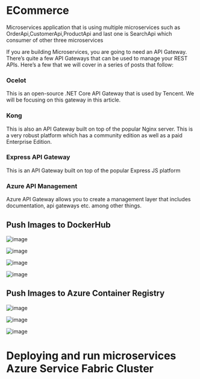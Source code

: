# ECommerce

Microservices application that is using multiple microservices such as OrderApi,CustomerApi,ProductApi and last one is SearchApi which consumer of other three microservices

If you are building Microservices, you are going to need an API Gateway.
There’s quite a few API Gateways that can be used to manage your REST APIs. Here’s a few that we will cover in a series of posts that follow:

### Ocelot  
This is an open-source .NET Core API Gateway that is used by Tencent. We will be focusing on this gateway in this article.
### Kong 
This is also an API Gateway built on top of the popular Nginx server. This is a very robust platform which has a community edition as well as a paid Enterprise Edition.
### Express API Gateway
This is an API Gateway built on top of the popular Express JS platform
### Azure API Management 
Azure API Gateway allows you to create a management layer that includes documentation, api gateways etc. among other things.

## Push Images to DockerHub

![image](https://user-images.githubusercontent.com/91077428/147975549-8ebe1497-3baf-4927-b174-42b867035a40.png)

![image](https://user-images.githubusercontent.com/91077428/147975372-dc8b3ebc-8ed7-4195-a96f-d40a57b8bb0a.png)

![image](https://user-images.githubusercontent.com/91077428/147975437-b3f87a96-8c71-403e-a105-889bcf4d3125.png)


![image](https://user-images.githubusercontent.com/91077428/147975269-e63d0433-c8f5-47c4-b47e-419a0f4e6fb4.png)

## Push Images to Azure Container Registry

![image](https://user-images.githubusercontent.com/91077428/147977027-7cdaabb0-62d2-4abd-b92a-4523e87a6041.png)

![image](https://user-images.githubusercontent.com/91077428/147981140-78a4f33c-a470-4bad-814a-0d7c2f8de4b1.png)

![image](https://user-images.githubusercontent.com/91077428/147981222-2a2de8fe-427c-4039-b4c6-9f10299714dd.png)

# Deploying and run microservices Azure Service Fabric Cluster
